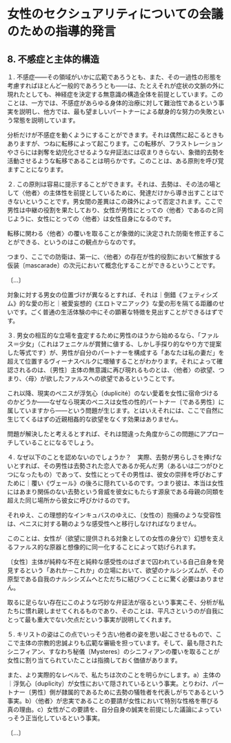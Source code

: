 # 女性のセクシュアリティについての会議のための指導的発言

## 8. 不感症と主体的構造
<!-- VIII. Frigidity and Subjective Structure  -->

１. 不感症——その領域がいかに広範であろうとも、また、その一過性の形態を考慮すればほとんど一般的であろうとも——は、たとえそれが症状の文脈の外に現れたとしても、神経症を決定する無意識の構造全体を前提としています。このことは、一方では、不感症があらゆる身体的治療に対して難治性であるという事実を説明し、他方では、最も望ましいパートナーによる献身的な努力の失敗という常態を説明しています。
<!-- 1. Frigidity—however broad its realm may be, and it is almost generic if one takes into account its transitory form—presupposes the entire unconscious structure that determines neurosis, even if it appears outside of the context of symptoms. This accounts, on the one hand, for the fact that it is refractory to all somatic treatments and, on the other hand, for the usual failure of the dedicated efforts \bons offices] of the most desired partner. -->

分析だけが不感症を動くようにすることができます。それは偶然に起こるときもありますが、つねに転移によって起こります。この転移が、フラストレーションやさらには剥奪を幼児化させるような弁証法には収まりきらない、象徴的去勢を活動させるような転移であることは明らかです。このことは、ある原則を呼び覚ますことになります。
<!-- Analysis alone mobilizes it, at times incidentally, but always in a transfer  ence that cannot be contained in the infantilizing dialectic of frustration, or even deprivation, but clearly such that it brings symbolic castration into play. This amounts here to the recalling to mind of a principle. -->

２. この原則は容易に提示することができます。それは、去勢は、その法の場として〈他者〉の主体性を前提としているために、発達だけから導き出すことはできないということです。男女間の差異はこの疎外によって否定されます。ここで男性は中継の役割を果たしており、女性が男性にとっての〈他者〉であるのと同じように、女性にとっての〈他者〉は女性自身になるのです。
<!-- 2. This principle is easy to lay out: Castration cannot be deduced from development alone, since it presupposes the subjectivity of the Other as the locus of its law. The difference between the sexes [Lalterite du sexe] is dena  tured by this alienation. A man serves here as a relay so that a woman becomes this Other to herself, as she is to him. -->

転移に関わる〈他者〉の覆いを取ることが象徴的に決定された防衛を修正することができる、というのはこの観点からなのです。
<!-- It is in this respect that an unveiling of the Other involved in the transfer  ence can modify a symbolically commanded defense. -->

つまり、ここでの防衛は、第一に、〈他者〉の存在が性的役割において解放する仮装〔mascarade〕の次元において概念化することができるということです。
<!-- I mean that the defense here can be conceptualized, firstly, in the dimen  sion of mascarade that the presence of the Other liberates in the sexual role. -->

〔…〕

対象に対する男女の位置づけが異なるとすれば、それは｜倒錯《フェティシズム》的な愛の形と｜被愛妄想的《エロトマニアック》な愛の形を隔てる距離のせいです。ごく普通の生活体験の中にその顕著な特徴を見出すことができるはずです。
<!-- If the sexes have different positions with respect to the object, it is owing to the distance that separates the fetishistic form of love from the erotomaniacal form of love. We should find its salient features in the most ordinary lived experience. -->

３. 男女の相互的な立場を査定するために男性のほうから始めるなら、「ファルス＝少女」（これはフェニケルが賞賛に値する、しかし手探り的なやり方で提案した等式です）が、男性が自分のパートナーを構成する「あなたは私の妻だ」を超えて位置するヴィーナスベルクに増殖することがわかります。それによって確認されるのは、〔男性〕主体の無意識に再び現れるものとは、〈他者〉の欲望、つまり、〈母〉が欲したファルスへの欲望であるということです。
<!-- 3. If one begins with a man in order to assess the reciprocal position of the sexes, one sees that phallus-girls, this equation having been posited by Fenichel in a meritorious yet groping manner, proliferate in a Venusberg to be situated beyond the "You are my wife" by which he constitutes his part  ner; it is confirmed thereby that what reemerges in the subject's unconscious is the Other's desire [le desir de FAutre], that is, [a desire for] the phallus that was desired by the Mother. -->

これ以降、現実のペニスが浮気心〔duplicité〕のない愛着を女性に宿命づけるのかどうか——なぜなら現実のペニスは女性の性的パートナー〔である男性〕に属していますから——という問題が生じます。とはいえそれには、ここで自然に生じてくるはずの近親相姦的な欲望をなくす効果はありません。
<!-- After which, the question arises of knowing whether the real penis, because it belongs to her sexual partner, destines a woman to an attachment devoid of duplicity, although it does not effect the elimination of the incestu  ous desire which supposedly occurs naturally here. -->

問題が解決したと考えるとすれば、それは間違った角度からこの問題にアプローチしていることになるでしょう。
<!-- One would be approaching the problem from the wrong angle were one to consider it to be resolved. -->

４. なぜ以下のことを認めないのでしょうか？　実際、去勢が男らしさを捧げないとすれば、その男性は去勢された恋人であるか死んだ男（あるいは二つがひとつになったもの）であって、女性にとってその男性は、彼女の崇拝を呼びおこすために｜覆い《ヴェール》の後ろに隠れているのです。つまり彼は、本当は女性にはあまり関係のない去勢という脅威を彼女にもたらす源泉である母親の同類を超えた同じ場所から彼女に呼びかけるのです。
<!-- 4. Why not admit, in fact, that if there is no virility that castration does not consecrate, it is a castrated lover or a dead man (or the two in one) who, for woman, hides behind the veil in order to call her adoration to it—that is, [he calls] from the same locus beyond the maternal semblable from which the threat came to her of a castration that does not really concern her. -->

それゆえ、この理想的なインキュバスのゆえに、〔女性の〕抱擁のような受容性は、ペニスに対する鞘のような感受性へと移行しなければなりません。
<!-- Thus it is because of this ideal incubus that an embrace-like receptivity must be displaced in a sheath-like sensitivity onto the penis. -->

このことは、女性が（欲望に提供される対象としての女性の身分で）幻想を支えるファルス的な原器と想像的に同一化することによって妨げられます。
<!-- This is thwarted by any imaginary identification a woman may have (in her stature as an object offered up to desire) with the phallic standard [e talon] that props up fantasy. -->

〔女性〕主体が純粋な不在と純粋な感受性のはざまで囚われている自己自身を発見するという「あれか－これか」の立場において、欲望のナルシシズムが、その原型である自我のナルシシズムへとただちに結びつくことに驚く必要はありません。
<!-- In the either/or position in which the subject finds herself caught between a pure absence and a pure sensitivity, we should not be surprised that the nar  cissism of desire immediately latches onto the narcissism of the ego* that is its prototype. -->

取るに足らない存在にこのような巧妙な弁証法が宿るという事実こそ、分析が私たちに慣れ親しませてくれるものであり、そのことは、平凡さというのが自我にとって最も重大でない欠点だという事実が説明してくれます。
<!-- The fact that insignificant beings may be inhabited by such a subtle dialectic is what analysis accustoms us to, and it is explained by the fact that banality is the ego's* least significant shortcoming. -->

５. キリストの姿はこの点でいっそう古い他者の姿を思い起こさせるもので、ここで主体の宗教的忠誠よりも広範な審級を担っています。そして、最も隠されたシニフィアン、すなわち秘儀〔Mysteres〕のシニフィアンの覆いを取ることが女性に割り当てられていたことは指摘しておく価値があります。
<!-- 5. The figure of Christ, which is evocative in this respect of other older figures, plays a more extensive role [instance] here than the subject's religious allegiance would imply. And it is worth noting that the unveiling of the most hidden signifier, that of the Mysteries, was reserved for women. -->

また、より実際的なレベルで、私たちは次のことを明らかにします。a）主体の｜浮気心〔duplicity〕が女性において隠されているという事実。とりわけ、パートナー〔男性〕側が隷属的であるために去勢の犠牲者を代表しがちであるという事実。b）〈他者〉が忠実であることの要請が女性において特別な性格を帯びる真の理由。c）女性がこの要請を、自分自身の誠実を前提にした議論によっていっそう正当化しているという事実。
<!-- At a more down-to-earth level we thus account for: a) the fact that the duplicity of the subject is masked in women, all the more so in that the part  ner's servitude makes him especially apt to represent the victim of castration; b) the true reason why the demand that the Other be faithful takes on its par  ticular character in women; c) the fact that she justifies this demand all the more readily with the supposed argument of her own faithfulness. -->

〔…〕
